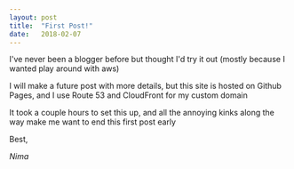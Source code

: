```yaml
---
layout: post
title:  "First Post!"
date:   2018-02-07
---
```


I've never been a blogger before but thought I'd try it out (mostly because I wanted play around with aws)

I will make a future post with more details, but this site is hosted on Github Pages, and I use Route 53 and CloudFront for my custom domain

It took a couple hours to set this up, and all the annoying kinks along the way make me want to end this first post early

Best,

*Nima*
